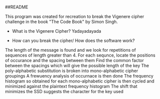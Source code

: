 ##README

This program was created for recreation to break the Vigenere cipher challenge in the book "The Code Book" by Simon Singh.

- What is the Vigenere Cipher?
Yadayadayada

- How can you break the cipher/ How does the software work?

The length of the message is found and we look for repetitions of sequences of length greater than 4.
For each sequnce, locate the positions of occurance and the spacing between them
Find the common factor between the spacings which will give the possible length of the key
The poly-alphabetic substitution is broken into mono-alphabetic cipher groupings
A frewuency analysis of occurnace is then done
The frequency histogram so obtained for each mono-alphabetic cipher is then cycled and minimized against the plaintext frequency histogram
The shift that minimizes the SSD suggests the character for the key used